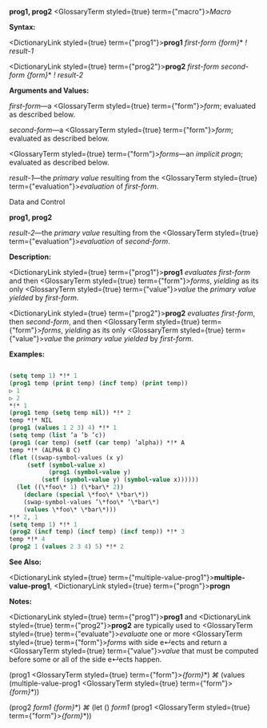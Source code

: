 **prog1, prog2** <GlossaryTerm styled={true} term={"macro"}><i>Macro</i></GlossaryTerm> 



**Syntax:** 



<DictionaryLink styled={true} term={"prog1"}><b>prog1</b></DictionaryLink> *first-form \{form\}*\* *! result-1* 



<DictionaryLink styled={true} term={"prog2"}><b>prog2</b></DictionaryLink> *first-form second-form \{form\}*\* *! result-2* 



**Arguments and Values:** 



*first-form*—a <GlossaryTerm styled={true} term={"form"}><i>form</i></GlossaryTerm>; evaluated as described below. 



*second-form*—a <GlossaryTerm styled={true} term={"form"}><i>form</i></GlossaryTerm>; evaluated as described below. 



<GlossaryTerm styled={true} term={"form"}><i>forms</i></GlossaryTerm>—an *implicit progn*; evaluated as described below. 



*result-1*—the *primary value* resulting from the <GlossaryTerm styled={true} term={"evaluation"}><i>evaluation</i></GlossaryTerm> of *first-form*. 



Data and Control 



 



 



**prog1, prog2** 



*result-2*—the *primary value* resulting from the <GlossaryTerm styled={true} term={"evaluation"}><i>evaluation</i></GlossaryTerm> of *second-form*. 



**Description:** 



<DictionaryLink styled={true} term={"prog1"}><b>prog1</b></DictionaryLink> *evaluates first-form* and then <GlossaryTerm styled={true} term={"form"}><i>forms</i></GlossaryTerm>, *yielding* as its only <GlossaryTerm styled={true} term={"value"}><i>value</i></GlossaryTerm> the *primary value yielded* by *first-form*. 



<DictionaryLink styled={true} term={"prog2"}><b>prog2</b></DictionaryLink> *evaluates first-form*, then *second-form*, and then <GlossaryTerm styled={true} term={"form"}><i>forms</i></GlossaryTerm>, *yielding* as its only <GlossaryTerm styled={true} term={"value"}><i>value</i></GlossaryTerm> the *primary value yielded* by *first-form*. 



**Examples:**
```lisp

(setq temp 1) *!* 1 
(prog1 temp (print temp) (incf temp) (print temp)) 
▷ 1 
▷ 2 
*!* 1 
(prog1 temp (setq temp nil)) *!* 2 
temp *!* NIL 
(prog1 (values 1 2 3) 4) *!* 1 
(setq temp (list ’a ’b ’c)) 
(prog1 (car temp) (setf (car temp) ’alpha)) *!* A 
temp *!* (ALPHA B C) 
(flet ((swap-symbol-values (x y) 
	 (setf (symbol-value x) 
	       (prog1 (symbol-value y) 
		 (setf (symbol-value y) (symbol-value x)))))) 
  (let ((\*foo\* 1) (\*bar\* 2)) 
    (declare (special \*foo\* \*bar\*)) 
    (swap-symbol-values ’\*foo\* ’\*bar\*) 
    (values \*foo\* \*bar\*))) 
*!* 2, 1 
(setq temp 1) *!* 1 
(prog2 (incf temp) (incf temp) (incf temp)) *!* 3 
temp *!* 4 
(prog2 1 (values 2 3 4) 5) *!* 2 

```
**See Also:** 



<DictionaryLink styled={true} term={"multiple-value-prog1"}><b>multiple-value-prog1</b></DictionaryLink>, <DictionaryLink styled={true} term={"progn"}><b>progn</b></DictionaryLink> 



**Notes:** 



<DictionaryLink styled={true} term={"prog1"}><b>prog1</b></DictionaryLink> and <DictionaryLink styled={true} term={"prog2"}><b>prog2</b></DictionaryLink> are typically used to <GlossaryTerm styled={true} term={"evaluate"}><i>evaluate</i></GlossaryTerm> one or more <GlossaryTerm styled={true} term={"form"}><i>forms</i></GlossaryTerm> with side e↵ects and return a <GlossaryTerm styled={true} term={"value"}><i>value</i></GlossaryTerm> that must be computed before some or all of the side e↵ects happen. 



(prog1 <GlossaryTerm styled={true} term={"form"}><i>\{form\}</i></GlossaryTerm>\*) *⌘* (values (multiple-value-prog1 <GlossaryTerm styled={true} term={"form"}><i>\{form\}</i></GlossaryTerm>\*)) 



(prog2 *form1 \{form\}*\*) *⌘* (let () *form1* (prog1 <GlossaryTerm styled={true} term={"form"}><i>\{form\}</i></GlossaryTerm>\*)) 







 



 



